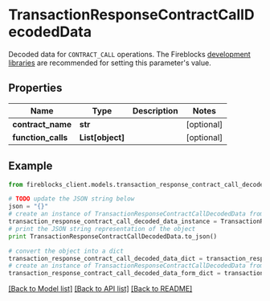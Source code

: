 # TransactionResponseContractCallDecodedData

Decoded data for `CONTRACT_CALL` operations. The Fireblocks [development libraries](https://developers.fireblocks.com/docs/ethereum-development#convenience-libraries) are recommended for setting this parameter's value.

## Properties
Name | Type | Description | Notes
------------ | ------------- | ------------- | -------------
**contract_name** | **str** |  | [optional] 
**function_calls** | **List[object]** |  | [optional] 

## Example

```python
from fireblocks_client.models.transaction_response_contract_call_decoded_data import TransactionResponseContractCallDecodedData

# TODO update the JSON string below
json = "{}"
# create an instance of TransactionResponseContractCallDecodedData from a JSON string
transaction_response_contract_call_decoded_data_instance = TransactionResponseContractCallDecodedData.from_json(json)
# print the JSON string representation of the object
print TransactionResponseContractCallDecodedData.to_json()

# convert the object into a dict
transaction_response_contract_call_decoded_data_dict = transaction_response_contract_call_decoded_data_instance.to_dict()
# create an instance of TransactionResponseContractCallDecodedData from a dict
transaction_response_contract_call_decoded_data_form_dict = transaction_response_contract_call_decoded_data.from_dict(transaction_response_contract_call_decoded_data_dict)
```
[[Back to Model list]](../README.md#documentation-for-models) [[Back to API list]](../README.md#documentation-for-api-endpoints) [[Back to README]](../README.md)


